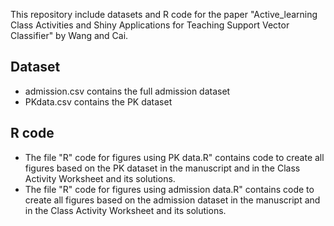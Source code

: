 This repository include datasets and R code for the paper "Active_learning Class Activities and Shiny Applications for Teaching Support Vector Classifier" by Wang and Cai. 

## Dataset 
- admission.csv contains the full admission dataset 
- PKdata.csv contains the PK dataset

## R code 
- The file "R" code for figures using PK data.R" contains code to create all figures based on the PK dataset in the manuscript and in the Class Activity Worksheet and its solutions.
- The file "R" code for figures using admission data.R" contains code to create all figures based on the admission dataset in the manuscript and in the Class Activity Worksheet and its solutions. 
